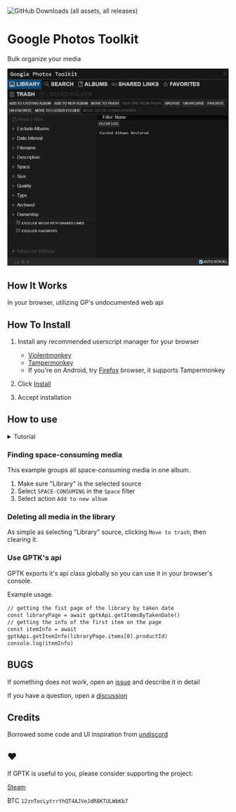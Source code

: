 ![GitHub Downloads (all assets, all releases)](https://img.shields.io/github/downloads/xob0t/Google-Photos-Toolkit/total)

# Google Photos Toolkit
Bulk organize your media

![demo](media/demo.png)

## How It Works
In your browser, utilizing GP's undocumented web api

## How To Install
1. Install any recommended userscript manager for your browser
    * [Violentmonkey](https://violentmonkey.github.io/)
    * [Tampermonkey](https://www.tampermonkey.net/)
    * If you're on Android, try [Firefox](https://www.mozilla.org/firefox/browsers/mobile/android/) browser, it supports Tampermonkey

2. Click [Install](https://github.com/xob0t/Google-Photos-Toolkit/releases/latest/download/google_photos_toolkit.user.js)
3. Accept installation

## How to use
<details>
  <summary>Tutorial</summary>

1. Go to [photos.google.com](https://photos.google.com/) and click the GPTK icon in the top bar to open it

    ![demo](media/tutorial/step0.png)
2. Select a source from which to read from:

    ![demo](media/tutorial/step1.png)
3. Use Filters to filter found items with:

    ![demo](media/tutorial/step2.png)
4. Select an action to apply to found items:

    ![demo](media/tutorial/step3.png)
  
</details>

  ### Finding space-consuming media
  This example groups all space-consuming media in one album.

  1. Make sure "Library" is the selected source
  2. Select `SPACE-CONSUMING` in the `Space` filter
  3. Select action `Add to new album`

  ### Deleting all media in the library
  As simple as selecting "Library" source, clicking `Move to trash`, then clearing it.

  ### Use GPTK's api
  GPTK exports it's api class globally so you can use it in your browser's console.

  Example usage.
  ```
  // getting the fist page of the library by taken date
  const libraryPage = await gptkApi.getItemsByTakenDate()
  // getting the info of the first item on the page
  const itemInfo = await gptkApi.getItemInfo(libraryPage.items[0].productId)
  console.log(itemInfo)
  ```


## BUGS
If something does not work, open an [issue](https://github.com/xob0t/Google-Photos-Toolkit/issues) and describe it in detail

If you have a question, open a [discussion](https://github.com/xob0t/Google-Photos-Toolkit/discussions)

## Credits
Borrowed some code and UI inspiration from [undiscord](https://github.com/victornpb/undiscord)

## ♥
If GPTK is useful to you, please consider supporting the project:

[Steam](https://steamcommunity.com/tradeoffer/new/?partner=108584965&token=BXrJr_O7)

BTC `12znTocLytrrYhQT4AJVeJdR8KTULWbKb7`
